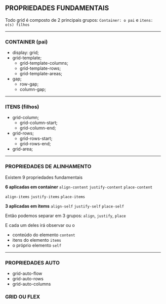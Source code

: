 ## PROPRIEDADES FUNDAMENTAIS

Todo grid é composto de 2 principais grupos:
`Container: o pai` e `itens: o(s) filhos`

---

### CONTAINER (pai)

- display: grid;
- grid-template;
  - grid-template-columns;
  - grid-template-rows;
  - grid-template-areas;
- gap;
  - row-gap;
  - column-gap;

---

### ITENS (filhos)

- grid-column;
  - grid-column-start;
  - grid-column-end;
- grid-rows;
  - grid-rows-start;
  - grid-rows-end;
- grid-area;

---

### PROPRIEDADES DE ALINHAMENTO

Existem 9 propriedades fundamentais

**6 aplicadas em container**
`align-content`
`justify-content`
`place-content`

`align-items`
`justify-items`
`place-items`

**3 aplicadas em items**
`align-self`
`justify-self`
`place-self`

Então podemos separar em 3 grupos:
`align`, `justify`, `place`

E cada um deles irá observar ou o

- conteúdo do elemento `content`
- itens do elemento `items`
- o próprio elemento `self`

---

### PROPRIEDADES AUTO

- grid-auto-flow
- grid-auto-rows
- grid-auto-columns

### GRID OU FLEX
